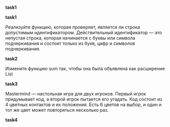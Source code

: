 **task1**

**task1**

Реализуйте функцию, которая проверяет, является ли строка допустимым 
идентификатором. Действительный идентификатор — это непустая строка, 
которая начинается с буквы или символа подчеркивания и состоит только 
из букв, цифр и символов подчеркивания.

**task2**

Измените функцию sum так, чтобы она была объявлена как расширение List<Int>

**task3**

Mastermind — настольная игра для двух игроков. Первый игрок придумывает 
код, а второй игрок пытается его угадать. Код состоит из 4 цветных 
контактов и их положения. Есть 6 цветов на выбор, и один и тот же цвет 
может повторяться несколько раз.

**task4**



